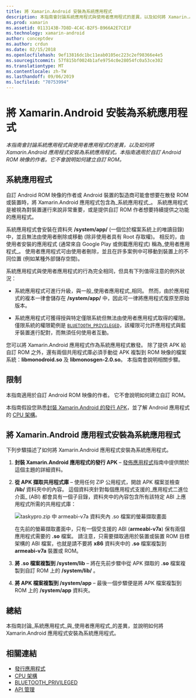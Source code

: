 ```yaml
---
title: 將 Xamarin.Android 安裝為系統應用程式
description: 本指南會討論系統應用程式與使用者應用程式的差異，以及如何將 Xamarin.Android 應用程式安裝為系統應用程式。 本指南適用於自訂 Android ROM 映像的作者。 它不會說明如何建立自訂 ROM。
ms.prod: xamarin
ms.assetid: 0113143B-7D8D-4C4C-B2F5-B966A2E7CE1F
ms.technology: xamarin-android
author: conceptdev
ms.author: crdun
ms.date: 02/15/2018
ms.openlocfilehash: 9ef13816dc1bc11eab0105ec223c2ef98366e4e5
ms.sourcegitcommit: 57f815bf0024b1afe9754c0e28054fc0a53ce302
ms.translationtype: MT
ms.contentlocale: zh-TW
ms.lasthandoff: 09/06/2019
ms.locfileid: "70753994"
---
```

# <a name="installing-xamarinandroid-as-a-system-app"></a>將 Xamarin.Android 安裝為系統應用程式

_本指南會討論系統應用程式與使用者應用程式的差異，以及如何將 Xamarin.Android 應用程式安裝為系統應用程式。本指南適用於自訂 Android ROM 映像的作者。它不會說明如何建立自訂 ROM。_

## <a name="system-app"></a>系統應用程式

自訂 Android ROM 映像的作者或 Android 裝置的製造商可能會想要在散發 ROM 或裝置時，將 Xamarin.Android 應用程式包含為_系統應用程式_。 系統應用程式是被視為對裝置運行來說非常重要，或是提供自訂 ROM 作者想要持續提供之功能的應用程式。

系統應用程式會安裝在資料夾 **/system/app/** (一個位於檔案系統上的唯讀目錄) 中，並且無法由使用者刪除或移動 (除非使用者具有 Root 存取權)。 相反的，由使用者安裝的應用程式 (通常來自 Google Play 或側載應用程式) 稱為_使用者應用程式_。 使用者應用程式可由使用者刪除，並且在許多案例中可移動到裝置上的不同位置 (例如某種外部儲存空間)。

系統應用程式與使用者應用程式的行為完全相同，但具有下列值得注意的例外狀況：

- 系統應用程式可進行升級，與一般_使用者應用程式_相同。 然而，由於應用程式的複本一律會儲存在 **/system/app/** 中，因此可一律將應用程式復原至原始版本。

- 系統應用程式可獲得授與特定僅限系統但無法由使用者應用程式取得的權限。 僅限系統的權限範例是 [`BLUETOOTH_PRIVILEGED`](https://developer.android.com/reference/android/Manifest.permission.html#BLUETOOTH_PRIVILEGED)，該權限可允許應用程式與藍牙裝置進行配對，而無須任何使用者互動。

您可以將 Xamarin.Android 應用程式作為系統應用程式散發。 除了提供 APK 給自訂 ROM 之外，還有兩個共用程式庫必須手動從 APK 複製到 ROM 映像的檔案系統：**libmonodroid.so** 及 **libmonosgen-2.0.so**。 本指南會說明相關步驟。

## <a name="restrictions"></a>限制

本指南適用於自訂 Android ROM 映像的作者。 它不會說明如何建立自訂 ROM。

本指南假設您熟悉[封裝 Xamarin.Android 的發行 APK](~/android/deploy-test/publishing/index.md)，並了解 Android 應用程式的 [CPU 架構](~/android/app-fundamentals/cpu-architectures.md)。

## <a name="install-a-xamarinandroid-app-as-a-system-app"></a>將 Xamarin.Android 應用程式安裝為系統應用程式

下列步驟描述了如何將 Xamarin.Android 應用程式安裝為系統應用程式。

1. **封裝 Xamarin.Android 應用程式的發行 APK** &ndash; [發佈應用程式](~/android/deploy-test/publishing/index.md)指南中提供關於這個主題的詳細資料。

2. **從 APK 擷取共用程式庫** &ndash; 使用任何 ZIP 公用程式，開啟 APK 檔案並檢查 **/lib/** 資料夾中的內容。 這個資料夾針對每個應用程式支援的_應用程式二進位介面_ (ABI) 都會具有一個子目錄，資料夾中的內容包含所有該特定 ABI 上應用程式所需的共用程式庫：

    ![taskypro.zip 中 armeabi-v7a 資料夾內 .so 檔案的螢幕擷取畫面](install-system-app-images/install-system-app-01.png)

   在先前的螢幕擷取畫面中，只有一個受支援的 ABI (**armeabi-v7a**) 保有兩個應用程式需要的 **.so** 檔案。 請注意，只需要擷取適用於裝置或裝置 ROM 目標架構的 ABI 檔案，也就是請不要將 **x86** 資料夾中的 **.so** 檔案複製到 **armeabi-v7a** 裝置或 ROM。

3. **將 .so 檔案複製到 /system/lib** &ndash; 將在先前步驟中從 APK 擷取的 **.so** 檔案複製到自訂 ROM 上的 **/system/lib/** 。

4. **將 APK 檔案複製到 /system/app** &ndash; 最後一個步驟便是將 APK 檔案複製到 ROM 上的 **/system/app** 資料夾。

## <a name="summary"></a>總結

本指南討論_系統應用程式_與_使用者應用程式_的差異，並說明如何將 Xamarin.Android 應用程式安裝為系統應用程式。

## <a name="related-links"></a>相關連結

- [發行應用程式](~/android/deploy-test/publishing/index.md)
- [CPU 架構](~/android/app-fundamentals/cpu-architectures.md)
- [BLUETOOTH_PRIVILEGED](https://developer.android.com/reference/android/Manifest.permission.html#BLUETOOTH_PRIVILEGED)
- [API 管理](https://developer.android.com/ndk~/abis.html)
